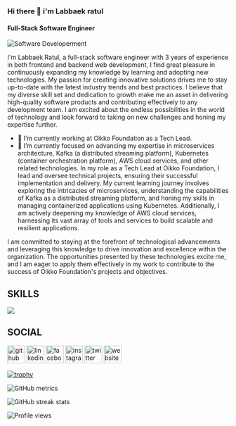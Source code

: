 ### Hi there 👋 i'm Labbaek ratul
#### Full-Stack Software Engineer
![ Software Developerment](https://pbs.twimg.com/profile_banners/1339223496052772864/1611744711/600x200)

I'm Labbaek Ratul, a full-stack software engineer with 3 years of experience in both frontend and backend web development, I find great pleasure in continuously expanding my knowledge by learning and adopting new technologies. My passion for creating innovative solutions drives me to stay up-to-date with the latest industry trends and best practices. I believe that my diverse skill set and dedication to growth make me an asset in delivering high-quality software products and contributing effectively to any development team. I am excited about the endless possibilities in the world of technology and look forward to taking on new challenges and honing my expertise further.

- 🔭 I’m currently working at Oikko Foundation as a Tech Lead.
- 🌱 I’m currently focused on advancing my expertise in microservices architecture, Kafka (a distributed streaming platform), Kubernetes (container orchestration platform), AWS cloud services, and other related technologies.
In my role as a Tech Lead at Oikko Foundation, I lead and oversee technical projects, ensuring their successful implementation and delivery. My current learning journey involves exploring the intricacies of microservices, understanding the capabilities of Kafka as a distributed streaming platform, and honing my skills in managing containerized applications using Kubernetes. Additionally, I am actively deepening my knowledge of AWS cloud services, harnessing its vast array of tools and services to build scalable and resilient applications.

I am committed to staying at the forefront of technological advancements and leveraging this knowledge to drive innovation and excellence within the organization. The opportunities presented by these technologies excite me, and I am eager to apply them effectively in my work to contribute to the success of Oikko Foundation's projects and objectives.

## SKILLS
 </a> <a href="https://skillicons.dev">
    <img src="https://skillicons.dev/icons?i=html,css,js,ts,go,bootstrap,tailwind,materialui,react,nextjs,vue,nodejs,deno,express,nest,git,github,githubactions,jest,mongodb,postgres,prisma,graphql,netlify,heroku,vercel,linux,aws,docker,kubernetes,nginx" />
  </a>






## SOCIAL
[<img src='https://cdn.jsdelivr.net/npm/simple-icons@3.0.1/icons/github.svg' alt='github' height='40'>](https://github.com/labbaekratul)  [<img src='https://cdn.jsdelivr.net/npm/simple-icons@3.0.1/icons/linkedin.svg' alt='linkedin' height='40'>](https://www.linkedin.com/in/https://www.linkedin.com/in/labbaekratul/)  [<img src='https://cdn.jsdelivr.net/npm/simple-icons@3.0.1/icons/facebook.svg' alt='facebook' height='40'>](https://www.facebook.com/https://www.facebook.com/LabbaekRatul)  [<img src='https://cdn.jsdelivr.net/npm/simple-icons@3.0.1/icons/instagram.svg' alt='instagram' height='40'>](https://www.instagram.com/labbaekratul/)  [<img src='https://cdn.jsdelivr.net/npm/simple-icons@3.0.1/icons/twitter.svg' alt='twitter' height='40'>](https://twitter.com/https://twitter.com/ratul50407066)  [<img src='https://cdn.jsdelivr.net/npm/simple-icons@3.0.1/icons/icloud.svg' alt='website' height='40'>](https://labbaekratul.xyz/)  





[![trophy](https://github-profile-trophy.vercel.app/?username=labbaekratul)](https://github.com/ryo-ma/github-profile-trophy)

![GitHub metrics](https://metrics.lecoq.io/labbaekratul)  

![GitHub streak stats](https://github-readme-streak-stats.herokuapp.com/?user=labbaekratul)  

![Profile views](https://gpvc.arturio.dev/labbaekratul)  

